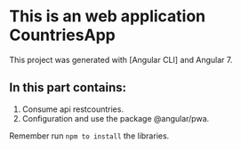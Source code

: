# This is an web application CountriesApp

This project was generated with [Angular CLI] and Angular 7.

## In this part contains:
1. Consume api restcountries.
2. Configuration and use the package @angular/pwa.

Remember run ```npm to install``` the libraries.
